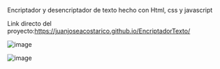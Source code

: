 Encriptador y desencriptador de texto hecho con Html, css y javascript


Link directo del proyecto:https://juanjoseacostarico.github.io/EncriptadorTexto/


![image](https://user-images.githubusercontent.com/107359514/215361429-6c27be18-a8b6-4bb1-b018-3fcce89498e7.png)

![image](https://user-images.githubusercontent.com/107359514/215361435-33bc56d3-1e9d-4164-a355-f5c85c3b7d3c.png)


